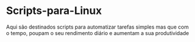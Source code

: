 # Scripts-para-Linux
Aqui são destinados scripts para automatizar tarefas simples mas que com o tempo, poupam o seu rendimento diário e aumentam a sua produtividade
